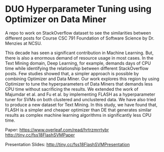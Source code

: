 # DUO Hyperparameter Tuning using Optimizer on Data Miner
A repo to work on StackOverflow dataset to see the similarities between different posts for Course CSC 791 Foundation of Software Science by Dr. Menzies at NCSU.

This decade has seen a significant contribution in Machine Learning. But, there is also a enormous demand of resource usage in most cases. In the Text Mining domain, Deep Learning, for example, demands days of CPU time while identifying the relationship between different StackOverflow posts. Few studies showed that, a simpler approach is possible by combining Optimizer and Data Miner. Our work explores this region by using Optimizer to tune the hyperparameters of Data Miners that demands less CPU time without sacrificing the results. We extended the work of Majumdar et al. and Fu et al. by implementing FLASH as a hyperparameter tuner for SVMs on both clustered and unclustered data. We have also tried to produce a new dataset for Text Mining. In this study, we have found that, FLASH is a simpler and cheaper optimizer than DE that generates similar results as complex machine learning algorithms in significantly less CPU time.

Paper:
https://www.overleaf.com/read/hrtrzmrrtybr
http://tiny.cc/fss18FlashSVMPaper

Presentation Slides:
http://tiny.cc/fss18FlashSVMPresentation
